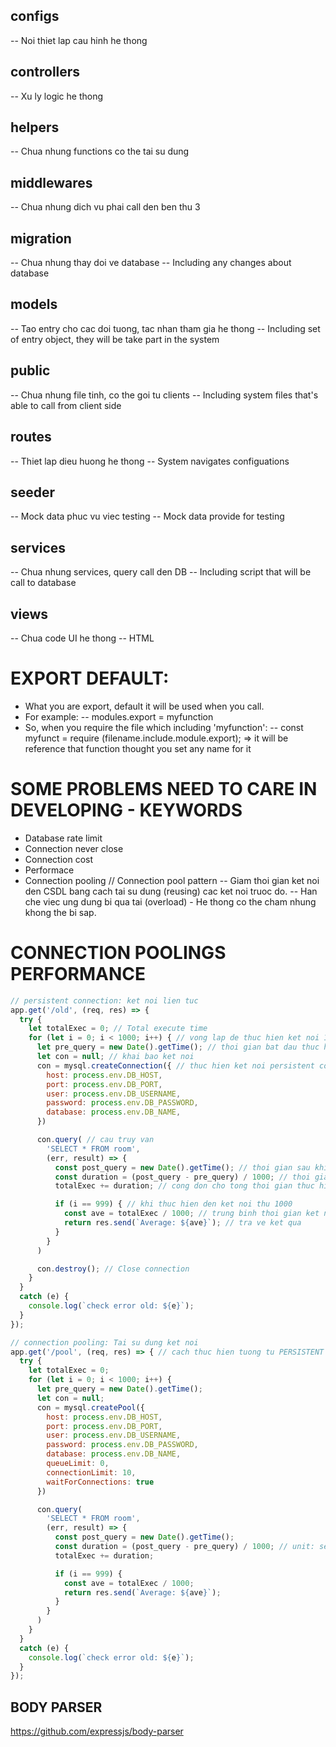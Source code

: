 ## configs
-- Noi thiet lap cau hinh he thong

## controllers
-- Xu ly logic he thong

## helpers
-- Chua nhung functions co the tai su dung

## middlewares
-- Chua nhung dich vu phai call den ben thu 3

## migration
-- Chua nhung thay doi ve database
-- Including any changes about database

## models
-- Tao entry cho cac doi tuong, tac nhan tham gia he thong
-- Including set of entry object, they will be take part in the system

## public
-- Chua nhung file tinh, co the goi tu clients
-- Including system files that's able to call from client side

## routes
-- Thiet lap dieu huong he thong
-- System navigates configuations

## seeder
-- Mock data phuc vu viec testing
-- Mock data provide for testing

## services
-- Chua nhung services, query call den DB
-- Including script that will be call to database

## views
-- Chua code UI he thong
-- HTML

# EXPORT DEFAULT:
- What you are export, default it will be used when you call.
- For example:
-- modules.export = myfunction
- So, when you require the file which including 'myfunction':
-- const myfunct = require (filename.include.module.export);
=> it will be reference that function thought you set any name for it

# SOME PROBLEMS NEED TO CARE IN DEVELOPING - KEYWORDS
- Database rate limit
- Connection never close
- Connection cost
- Performace
- Connection pooling // Connection pool pattern
-- Giam thoi gian ket noi den CSDL bang cach tai su dung (reusing) cac ket noi truoc do.
-- Han che viec ung dung bi qua tai (overload) - He thong co the cham nhung khong the bi sap.

# CONNECTION POOLINGS PERFORMANCE
```js
// persistent connection: ket noi lien tuc
app.get('/old', (req, res) => {
  try {
    let totalExec = 0; // Total execute time
    for (let i = 0; i < 1000; i++) { // vong lap de thuc hien ket noi 1000 lan
      let pre_query = new Date().getTime(); // thoi gian bat dau thuc hien ket noi
      let con = null; // khai bao ket noi
      con = mysql.createConnection({ // thuc hien ket noi persistent connection
        host: process.env.DB_HOST,
        port: process.env.DB_PORT,
        user: process.env.DB_USERNAME,
        password: process.env.DB_PASSWORD,
        database: process.env.DB_NAME,
      })

      con.query( // cau truy van
        'SELECT * FROM room',
        (err, result) => {
          const post_query = new Date().getTime(); // thoi gian sau khi ket noi thanh cong va lay duoc ket qua
          const duration = (post_query - pre_query) / 1000; // thoi gian thuc hien 1 ket noi (unit: second)
          totalExec += duration; // cong don cho tong thoi gian thuc hien cua 1000 ket noi

          if (i == 999) { // khi thuc hien den ket noi thu 1000
            const ave = totalExec / 1000; // trung binh thoi gian ket noi
            return res.send(`Average: ${ave}`); // tra ve ket qua
          }
        }
      )

      con.destroy(); // Close connection
    }
  }
  catch (e) {
    console.log(`check error old: ${e}`);
  }
});

// connection pooling: Tai su dung ket noi
app.get('/pool', (req, res) => { // cach thuc hien tuong tu PERSISTENT CONNECTION
  try {
    let totalExec = 0;
    for (let i = 0; i < 1000; i++) {
      let pre_query = new Date().getTime();
      let con = null;
      con = mysql.createPool({
        host: process.env.DB_HOST,
        port: process.env.DB_PORT,
        user: process.env.DB_USERNAME,
        password: process.env.DB_PASSWORD,
        database: process.env.DB_NAME,
        queueLimit: 0,
        connectionLimit: 10,
        waitForConnections: true
      })

      con.query(
        'SELECT * FROM room',
        (err, result) => {
          const post_query = new Date().getTime();
          const duration = (post_query - pre_query) / 1000; // unit: second
          totalExec += duration;

          if (i == 999) {
            const ave = totalExec / 1000;
            return res.send(`Average: ${ave}`);
          }
        }
      )
    }
  }
  catch (e) {
    console.log(`check error old: ${e}`);
  }
});
```

## BODY PARSER
https://github.com/expressjs/body-parser